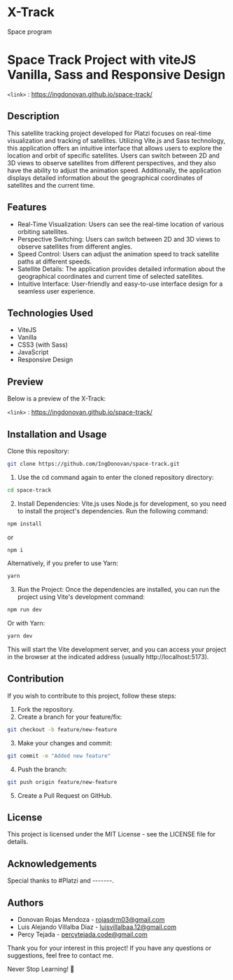 # X-Track

Space program

# Space Track Project with viteJS Vanilla, Sass and Responsive Design

`<link>` : <https://ingdonovan.github.io/space-track/>

## Description

This satellite tracking project developed for Platzi focuses on real-time visualization and tracking of satellites. Utilizing Vite.js and Sass technology, this application offers an intuitive interface that allows users to explore the location and orbit of specific satellites. Users can switch between 2D and 3D views to observe satellites from different perspectives, and they also have the ability to adjust the animation speed. Additionally, the application displays detailed information about the geographical coordinates of satellites and the current time.

## Features

- Real-Time Visualization: Users can see the real-time location of various orbiting satellites.
- Perspective Switching: Users can switch between 2D and 3D views to observe satellites from different angles.
- Speed Control: Users can adjust the animation speed to track satellite paths at different speeds.
- Satellite Details: The application provides detailed information about the geographical coordinates and current time of selected satellites.
- Intuitive Interface: User-friendly and easy-to-use interface design for a seamless user experience.

## Technologies Used

- ViteJS
- Vanilla
- CSS3 (with Sass)
- JavaScript
- Responsive Design

## Preview
Below is a preview of the X-Track:

`<link>` : <https://ingdonovan.github.io/space-track/>

## Installation and Usage
Clone this repository:

```bash
git clone https://github.com/IngDonovan/space-track.git
```
1. Use the cd command again to enter the cloned repository directory:

```bash
cd space-track
```
2. Install Dependencies: Vite.js uses Node.js for development, so you need to install the project's dependencies. Run the following command:
```bash
npm install 
```
or
```bash
npm i 
```
Alternatively, if you prefer to use Yarn:
```bash
yarn
```
3. Run the Project: Once the dependencies are installed, you can run the project using Vite's development command:
```bash
npm run dev
```
Or with Yarn:
```bash
yarn dev
```
This will start the Vite development server, and you can access your project in the browser at the indicated address (usually http://localhost:5173).

## Contribution

If you wish to contribute to this project, follow these steps:

1. Fork the repository.
2. Create a branch for your feature/fix:
```bash
git checkout -b feature/new-feature
```
3. Make your changes and commit:
```bash
git commit -m "Added new feature"
```
4. Push the branch:
```bash
git push origin feature/new-feature
```
5. Create a Pull Request on GitHub.

## License
This project is licensed under the MIT License - see the LICENSE file for details.

## Acknowledgements
Special thanks to #Platzi and -------.

## Authors
+ Donovan Rojas Mendoza - rojasdrm03@gmail.com
+ Luis Alejando Villalba Diaz - luisvillalbaa.12@gmail.com
+ Percy Tejada - percytejada.code@gmail.com

Thank you for your interest in this project! If you have any questions or suggestions, feel free to contact me.

Never Stop Learning! 🚀